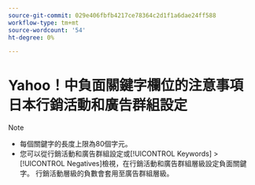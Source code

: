 ```yaml
---
source-git-commit: 029e406fbfb4217ce78364c2d1f1a6dae24ff588
workflow-type: tm+mt
source-wordcount: '54'
ht-degree: 0%

---
```

# Yahoo！中負面關鍵字欄位的注意事項 日本行銷活動和廣告群組設定

>[!NOTE]
>
>* 每個關鍵字的長度上限為80個字元。
>* 您可以從行銷活動和廣告群組設定或[!UICONTROL Keywords] > [!UICONTROL Negatives]檢視，在行銷活動和廣告群組層級設定負面關鍵字。 行銷活動層級的負數會套用至廣告群組層級。
